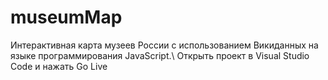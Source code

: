 # museumMap
Интерактивная карта музеев России с использованием Викиданных на языке программирования JavaScript.\\
Открыть проект в Visual Studio Code и нажать Go Live
